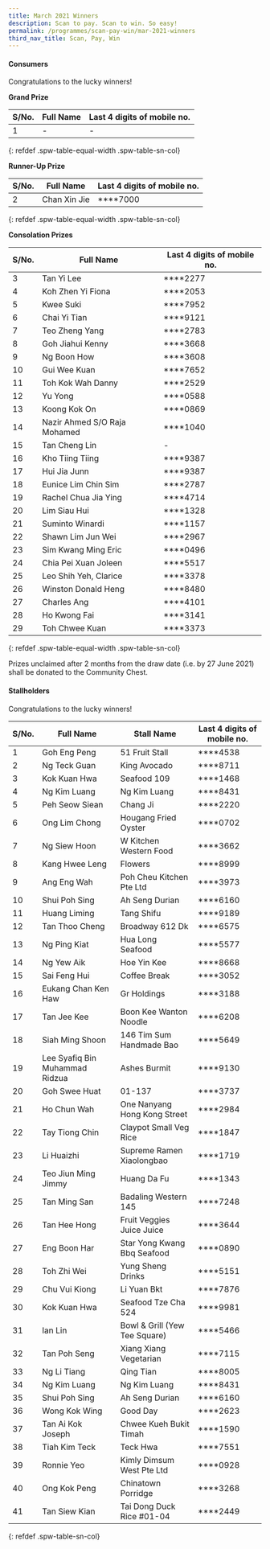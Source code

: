 ```yaml
---
title: March 2021 Winners
description: Scan to pay. Scan to win. So easy!
permalink: /programmes/scan-pay-win/mar-2021-winners
third_nav_title: Scan, Pay, Win
---
```


#### Consumers
Congratulations to the lucky winners!


**Grand Prize** 


|S/No.| Full Name                     | Last 4 digits of mobile no. |
|-----|-------------------------------|-----------------------------|
| 1   | -                             | -                           |
{: refdef .spw-table-equal-width .spw-table-sn-col}

**Runner-Up Prize** 

|S/No.| Full Name                     | Last 4 digits of mobile no. |
|-----|-------------------------------|-----------------------------|
| 2   |Chan Xin Jie                   | \*\*\*\*7000                |
{: refdef .spw-table-equal-width .spw-table-sn-col}

**Consolation Prizes** 

| S/No. | Full Name                    | Last 4 digits of mobile no. |
|-------|------------------------------|-----------------------------|
|   3   |          Tan Yi Lee          |     \*\*\*\*2277            |
|   4   |       Koh Zhen Yi Fiona      |     \*\*\*\*2053            |
|   5   |           Kwee Suki          |     \*\*\*\*7952            |
|   6   |         Chai Yi Tian         |     \*\*\*\*9121            |
|   7   |        Teo Zheng Yang        |     \*\*\*\*2783            |
|   8   |       Goh Jiahui Kenny       |     \*\*\*\*3668            |
|   9   |          Ng Boon How         |     \*\*\*\*3608            |
|   10  |         Gui Wee Kuan         |     \*\*\*\*7652            |
|   11  |       Toh Kok Wah Danny      |     \*\*\*\*2529            |
|   12  |            Yu Yong           |     \*\*\*\*0588            |
|   13  |         Koong Kok On         |     \*\*\*\*0869            |
|   14  | Nazir Ahmed S/O Raja Mohamed |     \*\*\*\*1040            |
|   15  |         Tan Cheng Lin        |     -                       |
|   16  |        Kho Tiing Tiing       |     \*\*\*\*9387            |
|   17  |         Hui Jia Junn         |     \*\*\*\*9387            |
|   18  |      Eunice Lim Chin Sim     |     \*\*\*\*2787            |
|   19  |     Rachel Chua Jia Ying     |     \*\*\*\*4714            |
|   20  |         Lim Siau Hui         |     \*\*\*\*1328            |
|   21  |        Suminto Winardi       |     \*\*\*\*1157            |
|   22  |       Shawn Lim Jun Wei      |     \*\*\*\*2967            |
|   23  |      Sim Kwang Ming Eric     |     \*\*\*\*0496            |
|   24  |     Chia Pei Xuan Joleen     |     \*\*\*\*5517            |
|   25  |     Leo Shih Yeh, Clarice    |     \*\*\*\*3378            |
|   26  |      Winston Donald Heng     |     \*\*\*\*8480            |
|   27  |          Charles Ang         |     \*\*\*\*4101            |
|   28  |         Ho Kwong Fai         |     \*\*\*\*3141            |
|   29  |        Toh Chwee Kuan        |     \*\*\*\*3373            |
{: refdef .spw-table-equal-width .spw-table-sn-col}

<span class="spw-disclaimer">Prizes unclaimed after 2 months from the draw date (i.e. by 27 June 2021) shall be donated to the Community Chest.</span> 

#### Stallholders
Congratulations to the lucky winners!

| S/No. | Full Name                      | Stall Name                    | Last 4 digits of mobile no. |
|-------|--------------------------------|-------------------------------|-----------------------------|
| 1     | Goh Eng Peng                   | 51 Fruit Stall                |     \*\*\*\*4538            |
| 2     | Ng Teck Guan                   | King Avocado                  |     \*\*\*\*8711            |
| 3     | Kok Kuan Hwa                   | Seafood 109                   |     \*\*\*\*1468            |
| 4     | Ng Kim Luang                   | Ng Kim Luang                  |     \*\*\*\*8431            |
| 5     | Peh Seow Siean                 | Chang Ji                      |     \*\*\*\*2220            |
| 6     | Ong Lim Chong                  | Hougang Fried Oyster          |     \*\*\*\*0702            |
| 7     | Ng Siew Hoon                   | W Kitchen Western Food        |     \*\*\*\*3662            |
| 8     | Kang Hwee Leng                 | Flowers                       |     \*\*\*\*8999            |
| 9     | Ang Eng Wah                    | Poh Cheu Kitchen Pte Ltd      |     \*\*\*\*3973            |
| 10    | Shui Poh Sing                  | Ah Seng Durian                |     \*\*\*\*6160            |
| 11    | Huang Liming                   | Tang Shifu                    |     \*\*\*\*9189            |
| 12    | Tan Thoo Cheng                 | Broadway 612 Dk               |     \*\*\*\*6575            |
| 13    | Ng Ping Kiat                   | Hua Long Seafood              |     \*\*\*\*5577            |
| 14    | Ng Yew Aik                     | Hoe Yin Kee                   |     \*\*\*\*8668            |
| 15    | Sai Feng Hui                   | Coffee Break                  |     \*\*\*\*3052            |
| 16    | Eukang Chan Ken Haw            | Gr Holdings                   |     \*\*\*\*3188            |
| 17    | Tan Jee Kee                    | Boon Kee Wanton Noodle        |     \*\*\*\*6208            |
| 18    | Siah Ming Shoon                | 146 Tim Sum Handmade Bao      |     \*\*\*\*5649            |
| 19    | Lee Syafiq Bin Muhammad Ridzua | Ashes Burmit                  |     \*\*\*\*9130            |
| 20    | Goh Swee Huat                  | 01-137                        |     \*\*\*\*3737            |
| 21    | Ho Chun Wah                    | One Nanyang Hong Kong Street  |     \*\*\*\*2984            |
| 22    | Tay Tiong Chin                 | Claypot Small Veg Rice        |     \*\*\*\*1847            |
| 23    | Li Huaizhi                     | Supreme Ramen Xiaolongbao     |     \*\*\*\*1719            |
| 24    | Teo Jiun Ming Jimmy            | Huang Da Fu                   |     \*\*\*\*1343            |
| 25    |  Tan Ming San                  | Badaling Western 145          |     \*\*\*\*7248            |
| 26    | Tan Hee Hong                   | Fruit Veggies Juice Juice     |     \*\*\*\*3644            |
| 27    | Eng Boon Har                   | Star Yong Kwang Bbq Seafood   |     \*\*\*\*0890            |
| 28    | Toh Zhi Wei                    | Yung Sheng Drinks             |     \*\*\*\*5151            |
| 29    | Chu Vui Kiong                  | Li Yuan Bkt                   |     \*\*\*\*7876            |
| 30    | Kok Kuan Hwa                   | Seafood Tze Cha 524           |     \*\*\*\*9981            |
| 31    | Ian Lin                        | Bowl & Grill (Yew Tee Square) |     \*\*\*\*5466            |
| 32    | Tan Poh Seng                   | Xiang Xiang Vegetarian        |     \*\*\*\*7115            |
| 33    | Ng Li Tiang                    | Qing Tian                     |     \*\*\*\*8005            |
| 34    | Ng Kim Luang                   | Ng Kim Luang                  |     \*\*\*\*8431            |
| 35    | Shui Poh Sing                  | Ah Seng Durian                |     \*\*\*\*6160            |
| 36    | Wong Kok Wing                  | Good Day                      |     \*\*\*\*2623            |
| 37    | Tan Ai Kok Joseph              | Chwee Kueh Bukit Timah        |     \*\*\*\*1590            |
| 38    | Tiah Kim Teck                  | Teck Hwa                      |     \*\*\*\*7551            |
| 39    | Ronnie Yeo                     | Kimly Dimsum West Pte Ltd     |     \*\*\*\*0928            |
| 40    | Ong Kok Peng                   | Chinatown Porridge            |     \*\*\*\*3268            |
| 41    | Tan Siew Kian                  | Tai Dong Duck Rice #01-04     |     \*\*\*\*2449            |
{: refdef .spw-table-sn-col}